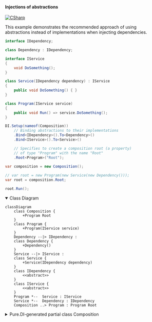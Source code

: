 #### Injections of abstractions

[![CSharp](https://img.shields.io/badge/C%23-code-blue.svg)](../tests/Pure.DI.UsageTests/Basics/InjectionsOfAbstractionsScenario.cs)

This example demonstrates the recommended approach of using abstractions instead of implementations when injecting dependencies.

```c#
interface IDependency;

class Dependency : IDependency;

interface IService
{
    void DoSomething();
}

class Service(IDependency dependency) : IService
{
    public void DoSomething() { }
}

class Program(IService service)
{
    public void Run() => service.DoSomething();
}

DI.Setup(nameof(Composition))
    // Binding abstractions to their implementations
    .Bind<IDependency>().To<Dependency>()
    .Bind<IService>().To<Service>()

    // Specifies to create a composition root (a property)
    // of type "Program" with the name "Root"
    .Root<Program>("Root");
        
var composition = new Composition();

// var root = new Program(new Service(new Dependency()));
var root = composition.Root;

root.Run();
```

<details open>
<summary>Class Diagram</summary>

```mermaid
classDiagram
	class Composition {
		+Program Root
	}
	class Program {
		+Program(IService service)
	}
	Dependency --|> IDependency : 
	class Dependency {
		+Dependency()
	}
	Service --|> IService : 
	class Service {
		+Service(IDependency dependency)
	}
	class IDependency {
		<<abstract>>
	}
	class IService {
		<<abstract>>
	}
	Program *--  Service : IService
	Service *--  Dependency : IDependency
	Composition ..> Program : Program Root
```

</details>

<details>
<summary>Pure.DI-generated partial class Composition</summary><blockquote>

```c#
partial class Composition
{
  private readonly Composition _root;

  public Composition()
  {
    _root = this;
  }

  internal Composition(Composition parentScope)
  {
    _root = (parentScope ?? throw new ArgumentNullException(nameof(parentScope)))._root;
  }

  public Program Root
  {
    [MethodImpl((MethodImplOptions)0x100)]
    get
    {
      return new Program(new Service(new Dependency()));
    }
  }

  public override string ToString()
  {
    return
      "classDiagram\n" +
        "  class Composition {\n" +
          "    +Program Root\n" +
        "  }\n" +
        "  class Program {\n" +
          "    +Program(IService service)\n" +
        "  }\n" +
        "  Dependency --|> IDependency : \n" +
        "  class Dependency {\n" +
          "    +Dependency()\n" +
        "  }\n" +
        "  Service --|> IService : \n" +
        "  class Service {\n" +
          "    +Service(IDependency dependency)\n" +
        "  }\n" +
        "  class IDependency {\n" +
          "    <<abstract>>\n" +
        "  }\n" +
        "  class IService {\n" +
          "    <<abstract>>\n" +
        "  }\n" +
        "  Program *--  Service : IService\n" +
        "  Service *--  Dependency : IDependency\n" +
        "  Composition ..> Program : Program Root";
  }

}
```

</blockquote></details>

